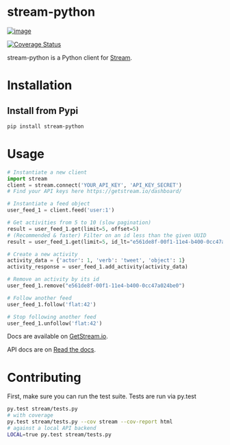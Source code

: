 stream-python
=============

[![image](https://circleci.com/gh/tschellenbach/stream-python.png?circle-token=ca08d1aa53fd4f9c3255a89bde5cb08c59b9586a)](https://circleci.com/gh/tschellenbach/stream-python/tree/master)

[![Coverage Status](https://coveralls.io/repos/tschellenbach/stream-python/badge.png?branch=master)](https://coveralls.io/r/tschellenbach/stream-python?branch=master)

stream-python is a Python client for [Stream](https://getstream.io/).

Installation
============

Install from Pypi
-----------------

```bash
pip install stream-python
```

Usage
=====

```python
# Instantiate a new client
import stream
client = stream.connect('YOUR_API_KEY', 'API_KEY_SECRET')
# Find your API keys here https://getstream.io/dashboard/

# Instantiate a feed object
user_feed_1 = client.feed('user:1')

# Get activities from 5 to 10 (slow pagination)
result = user_feed_1.get(limit=5, offset=5)
# (Recommended & faster) Filter on an id less than the given UUID
result = user_feed_1.get(limit=5, id_lt="e561de8f-00f1-11e4-b400-0cc47a024be0")

# Create a new activity
activity_data = {'actor': 1, 'verb': 'tweet', 'object': 1}
activity_response = user_feed_1.add_activity(activity_data)

# Remove an activity by its id
user_feed_1.remove("e561de8f-00f1-11e4-b400-0cc47a024be0")

# Follow another feed
user_feed_1.follow('flat:42')

# Stop following another feed
user_feed_1.unfollow('flat:42')
```

Docs are available on [GetStream.io](http://getstream.io/docs/).

API docs are on [Read the
docs](http://stream-python.readthedocs.org/en/latest/).



Contributing
============

First, make sure you can run the test suite. Tests are run via py.test

```bash
py.test stream/tests.py
# with coverage
py.test stream/tests.py --cov stream --cov-report html
# against a local API backend
LOCAL=true py.test stream/tests.py
```

